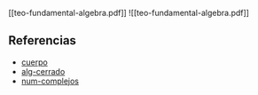 [[teo-fundamental-algebra.pdf]]
![[teo-fundamental-algebra.pdf]]

## Referencias
- [cuerpo](./cuerpo.md)
- [alg-cerrado](./alg-cerrado.md)
- [num-complejos](./num-complejos.md)
